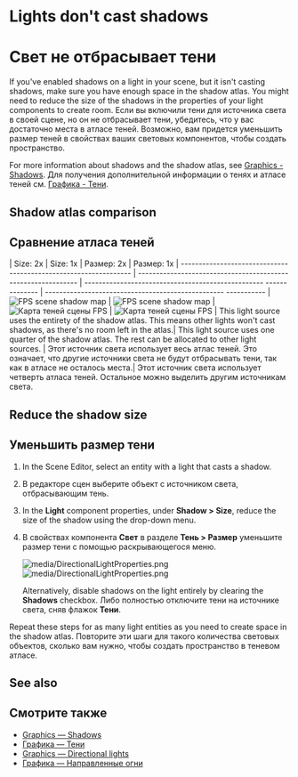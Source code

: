 # Lights don't cast shadows
# Свет не отбрасывает тени

If you've enabled shadows on a light in your scene, but it isn't casting shadows, make sure you have enough space in the shadow atlas. You might need to reduce the size of the shadows in the properties of your light components to create room.
Если вы включили тени для источника света в своей сцене, но он не отбрасывает тени, убедитесь, что у вас достаточно места в атласе теней.  Возможно, вам придется уменьшить размер теней в свойствах ваших световых компонентов, чтобы создать пространство.

For more information about shadows and the shadow atlas, see [Graphics - Shadows](../graphics/lights-and-shadows/shadows.md).
Для получения дополнительной информации о тенях и атласе теней см. [Графика - Тени](../graphics/lights-and-shadows/shadows.md).

## Shadow atlas comparison
## Сравнение атласа теней

| Size: 2x     | Size: 1x
|  Размер: 2x |  Размер: 1x
| ---------------------------------------------------------------- | -------------------------------------------------------------
|  --------------------------------------------------  -------------- |  --------------------------------------------------  -----------
| ![FPS scene shadow map](../graphics/lights-and-shadows/media/shadow-atlas-2x.png)               | ![FPS scene shadow map](../graphics/lights-and-shadows/media/shadow-atlas-1x.png)
|  ![Карта теней сцены FPS](../graphics/lights-and-shadows/media/shadow-atlas-2x.png) |  ![Карта теней сцены FPS](../graphics/lights-and-shadows/media/shadow-atlas-1x.png)
| This light source uses the entirety of the shadow atlas. This means other lights won't cast shadows, as there's no room left in the atlas.| This light source uses one quarter of the shadow atlas. The rest can be allocated to other light sources.
|  Этот источник света использует весь атлас теней.  Это означает, что другие источники света не будут отбрасывать тени, так как в атласе не осталось места.|  Этот источник света использует четверть атласа теней.  Остальное можно выделить другим источникам света.

## Reduce the shadow size
## Уменьшить размер тени

1. In the Scene Editor, select an entity with a light that casts a shadow.
1. В редакторе сцен выберите объект с источником света, отбрасывающим тень.

2. In the **Light** component properties, under **Shadow > Size**, reduce the size of the shadow using the drop-down menu. 
2. В свойствах компонента **Свет** в разделе **Тень > Размер** уменьшите размер тени с помощью раскрывающегося меню.

    ![media/DirectionalLightProperties.png](../graphics/lights-and-shadows/media/DirectionalLightProperties-size.png)
![media/DirectionalLightProperties.png](../graphics/lights-and-shadows/media/DirectionalLightProperties-size.png)

    Alternatively, disable shadows on the light entirely by clearing the **Shadows** checkbox.
Либо полностью отключите тени на источнике света, сняв флажок **Тени**.

Repeat these steps for as many light entities as you need to create space in the shadow atlas.
Повторите эти шаги для такого количества световых объектов, сколько вам нужно, чтобы создать пространство в теневом атласе.

## See also
## Смотрите также

* [Graphics — Shadows](../graphics/lights-and-shadows/shadows.md)
* [Графика — Тени](../graphics/lights-and-shadows/shadows.md)
* [Graphics — Directional lights](../graphics/lights-and-shadows/directional-lights.md)
* [Графика — Направленные огни](../graphics/lights-and-shadows/directional-lights.md)
